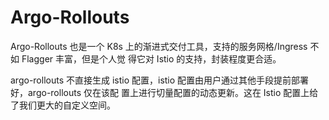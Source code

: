 # Argo-Rollouts

Argo-Rollouts 也是一个 K8s 上的渐进式交付工具，支持的服务网格/Ingress 不如 Flagger 丰富，但是个人觉
得它对 Istio 的支持，封装程度更合适。

argo-rollouts 不直接生成 istio 配置，istio 配置由用户通过其他手段提前部署好，argo-rollouts 仅在该配
置上进行切量配置的动态更新。这在 Istio 配置上给了我们更大的自定义空间。
